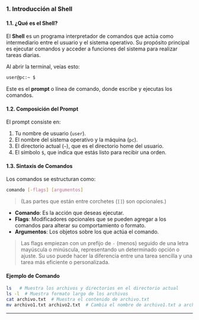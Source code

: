 ### **1. Introducción al Shell**

#### **1.1. ¿Qué es el Shell?**
El **Shell** es un programa interpretador de comandos que actúa como intermediario entre el usuario y el sistema operativo. Su propósito principal es ejecutar comandos y acceder a funciones del sistema para realizar tareas diarias.

Al abrir la terminal, veías esto:
```bash
user@pc:~ $
```
Este es el **prompt** o línea de comando, donde escribe y ejecutas los comandos.

#### **1.2. Composición del Prompt**
El prompt consiste en:
1. Tu nombre de usuario (`user`).
2. El nombre del sistema operativo y la máquina (`pc`).
3. El directorio actual (`~`), que es el directorio home del usuario.
4. El símbolo `$`, que indica que estás listo para recibir una orden.

#### **1.3. Sintaxis de Comandos**
Los comandos se estructuran como:
```bash
comando [-flags] [argumentos]
```
> (Las partes que están entre corchetes (`[]`) son opcionales.)
- **Comando**: Es la acción que deseas ejecutar.
- **Flags**: Modificadores opcionales que se pueden agregar a los comandos para alterar su comportamiento o formato. 
- **Argumentos**: Los objetos sobre los que actúa el comando.
> Las flags empiezan con un prefijo de `-` (menos) seguido de una letra mayúscula o minúscula, representando un determinado opción o ajuste. Su uso puede hacer la diferencia entre una tarea sencilla y una tarea más eficiente o personalizada.

#### **Ejemplo de Comando**
```bash
ls   # Muestra los archivos y directorios en el directorio actual
ls -l  # Muestra formato largo de los archivos
cat archivo.txt  # Muestra el contenido de archivo.txt
mv archivo1.txt archivo2.txt  # Cambia el nombre de archivo1.txt a archivo2.txt
```

---